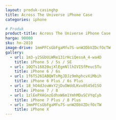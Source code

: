 ```yaml
---
layout: produk-casinghp
title: Across The Universe iPhone Case
categories: iphone

# Produk
product-title: Across The Universe iPhone Case
harga: 90000
sku: hn-2810
image-drive: 1mmPFCsGbFgaMfu7S-unW2DbVZDcfOcTW
gallery:
  - url: 1m3-y2SGbUiWRe131rHciQessA_4-wa4D
    title: iPhone 5 / 5s / SE
  - url: 1OQTs16820ujXlEgmNllhIVISfPeuc5Tu
    title: iPhone 6 / 6s
  - url: 1f6TS26IABQWTsMgJDJz9mhphcvXiMbih
    title: iPhone 6 Plus / 6s Plus
  - url: 18_hO4dJouWxY2jDuOWddLKvx0S45d1SO
    title: iPhone 7 / 8
  - url: 1zlEePXAGnzEdhxW6m1YmhMDuSCVYqCyb
    title: iPhone 7 Plus / 8 Plus
  - url: 1mmPFCsGbFgaMfu7S-unW2DbVZDcfOcTW
    title: iPhone X
---
```

